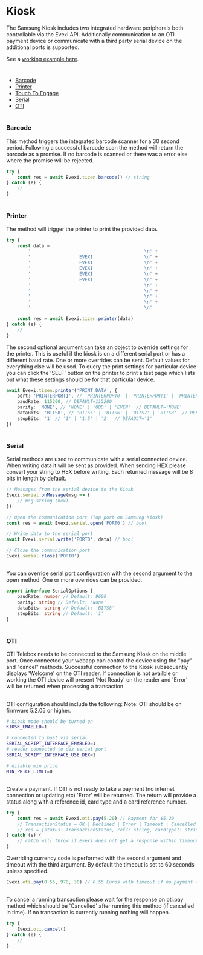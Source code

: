 # Kiosk
The Samsung Kiosk includes two integrated hardware peripherals both controllable via the Evexi API. Additionally communication to an OTI payment device or communicate with a third party serial device on the additional ports is supported.

See a [working example here](./src).

#

* [Barcode](#barcode)
* [Printer](#printer)
* [Touch To Engage](./../touchToEngage/index.md)
* [Serial](#serial)
* [OTI](#oti)

#

### Barcode
This method triggers the integrated barcode scanner for a 30 second period. Following a successful barcode scan the method will return the barcode as a promise. If no barcode is scanned or there was a error else where the promise will be rejected.

````typescript
try {
    const res = await Evexi.tizen.barcode() // string
} catch (e) {
    //
}
````

#

### Printer
The method will trigger the printer to print the provided data.

````typescript
try {
    const data =
        '                                          \n' +
        '                  EVEXI                   \n' +
        '                  EVEXI                   \n' +
        '                  EVEXI                   \n' +
        '                  EVEXI                   \n' +
        '                  EVEXI                   \n' +
        '                                          \n' +
        '                                          \n' +
        '                                          \n' +
        '                                          \n' +
        '                                          \n'

    const res = await Evexi.tizen.printer(data)
} catch (e) {
    //
}
````

The second optional argument can take an object to override settings for the printer. This is useful if the kiosk is on a different serial port or has a different baud rate. One or more overrides can be sent. Default values for everything else will be used. To query the print settings for particular device you can click the 'SELF' button on the printer to print a test page which lists out what these settings should be for that particular device.

````typescript
await Evexi.tizen.printer('PRINT DATA', {
    port: 'PRINTERPORT1', // 'PRINTERPORT0' | 'PRINTERPORT1' | 'PRINTERPORT2'  // DEFAULT='PRINTERPORT1'
    baudRate: 115200, // DEFAULT=115200
    parity: 'NONE', // 'NONE' | 'ODD' | 'EVEN'  // DEFAULT='NONE'
    dataBits: 'BITS8', // 'BITS5' | 'BITS6' | 'BITS7' | 'BITS8'  // DEFAULT='BITS8'
    stopBits: '1' // '1' | '1.5' | '2'  // DEFAULT='1'
})
````

#

### Serial
Serial methods are used to communicate with a serial connected device. When writing data it will be sent as provided. When sending HEX please convert your string to HEX before writing. Each returned message will be 8 bits in length by default.

````typescript
// Messages from the serial device to the Kiosk
Evexi.serial.onMessage(msg => {
    // msg string (hex)
})

// Open the communication port (Top port on Samsung Kiosk)
const res = await Evexi.serial.open('PORT0') // bool

// Write data to the serial port
await Evexi.serial.write('PORT0', data) // bool

// Close the communication port
Evexi.serial.close('PORT0')
````

##
You can override serial port configuration with the second argument to the open method. One or more overrides can be provided.

````typescript
export interface SerialOptions {
    baudRate: number // Default: 9600
    parity: string // Default: 'None'
    dataBits: string // Default: 'BITS8'
    stopBits: string // Default: '1'
}
````

#

### OTI
OTI Telebox needs to be connected to the Samsung Kiosk on the middle port. Once connected your webapp can control the device using the "pay" and "cancel" methods. Successful connection to the Kiosk subsequently  displays 'Welcome' on the OTI reader. If connection is not availble or working the OTI device will present 'Not Ready' on the reader and 'Error' will be returned when processing a transaction.

##

OTI configuration should include the following: Note: OTI should be on firmware 5.2.05 or higher.

````bash
# kiosk mode should be turned on
KIOSK_ENABLED=1

# connected to host via serial
SERIAL_SCRIPT_INTERFACE_ENABLED=1
# reader connected to dex serial port
SERIAL_SCRIPT_INTERFACE_USE_DEX=1

# disable min price
MIN_PRICE_LIMIT=0
````

##
Create a payment. If OTI is not ready to take a payment (no internet connection or updating etc) 'Error' will be returned. The return will provide a status along with a reference id, card type and a card reference number.
````typescript
try {
    const res = await Evexi.oti.pay(5.20) // Payment for £5.20
    // TransactionStatus = OK | Declined | Error | Timeout | Cancelled
    // res = {status: TransactionStatus, ref?: string, cardType?: string, cardRef?: string}
} catch (e) {
    // catch will throw if Evexi does not get a response within timeout duration plus 10 milliseconds.
}
````
Overriding currency code is performed with the second argument and timeout with the third argument. By default the timeout is set to 60 seconds unless specified.

````typescript
Evexi.oti.pay(0.55, 978, 30) // 0.55 Euros with timeout if no payment within 30 seconds
````

##
To cancel a running transaction please wait for the response on oti.pay method which should be 'Cancelled' after running this method (if cancelled in time). If no transaction is currently running nothing will happen.
````typescript
try {
    Evexi.oti.cancel()
} catch (e) {
    //
}
````
